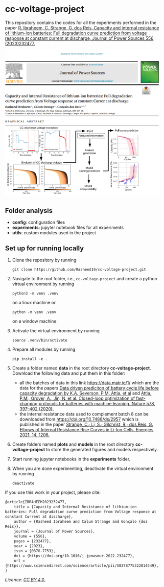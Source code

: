 # cc-voltage-project
This repository contains the codes for all the experiments performed in the paper [R. Ibraheem, C. Strange, G. dos Reis, Capacity and internal resistance of lithium-ion batteries: Full degradation curve prediction from voltage response at constant current at discharge, Journal of Power Sources 556 (2023)232477.](https://www.sciencedirect.com/science/article/pii/S0378775322014549)

![Paper abstract](assets/paper_abstract.png)

## Folder analysis

   - **config**: configuration files
   - **experiments**: jupyter notebook files for all experiments 
   - **utils**: custom modules used in the project

## Set up for running locally
1. Clone the repository by running
    ```
    git clone https://github.com/Rasheed19/cc-voltage-project.git
    ```
1. Navigate to the root folder, i.e., `cc-voltage-project` and create a python virtual environment by running
    ```
    python3 -m venv .venv
    ``` 
    on a linux machine or

    ```
    python -m venv .venv
    ```
    on a window machine
1. Activate the virtual environment by running
    ```
    source .venv/bin/activate
    ```
1. Prepare all modules by running
    ```
    pip install -e .
    ```
1. Create a folder named **data** in the root directory **cc-voltage-project**. Download the following data and put them in this folder:
    - all the batches of data in this link https://data.matr.io/1/ which are the data for the papers [Data driven prediciton of battery cycle life before capacity degradation by K.A. Severson, P.M. Attia, et al](https://www.nature.com/articles/s41560-019-0356-8) and [Attia, P.M., Grover, A., Jin, N. et al. Closed-loop optimization of fast-charging protocols for batteries with machine learning. Nature 578, 397–402 (2020).](https://doi.org/10.1038/s41586-020-1994-5)
    - the internal resistance data used to complement batch 8 can be downloaded from https://doi.org/10.7488/ds/2957 which is published in the paper [Strange, C.; Li, S.; Gilchrist, R.; dos Reis, G. Elbows of Internal Resistance Rise Curves in Li-Ion Cells. Energies 2021, 14, 1206.](https://doi.org/10.3390/en14041206)

1. Create folders named **plots** and **models** in the root directory **cc-voltage-project** to store the generated figures and models respectively.

1. Start running jupyter notebooks in the **experiments** folder.

1. When you are done experimenting, deactivate the virtual environment by running
    ```
    deactivate
    ```

If you use this work in your project, please cite:

    @article{IBRAHEEM2023232477,
        title = {Capacity and Internal Resistance of lithium-ion batteries: Full degradation curve prediction from Voltage response at constant Current at discharge},
        author = {Rasheed Ibraheem and Calum Strange and Gonçalo {dos Reis}},
        journal = {Journal of Power Sources},
        volume = {556},
        pages = {232477},
        year = {2023},
        issn = {0378-7753},
        doi = {https://doi.org/10.1016/j.jpowsour.2022.232477},
        url = {https://www.sciencedirect.com/science/article/pii/S0378775322014549},
    }

_Licence: [CC BY 4.0.](https://creativecommons.org/licenses/by/4.0/legalcode)_
